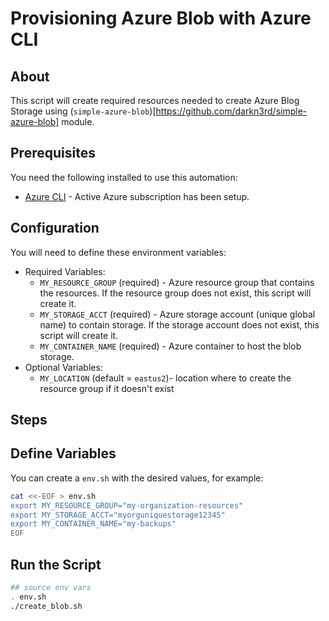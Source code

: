 # Provisioning Azure Blob with Azure CLI

## About

This script will create required resources needed to create Azure Blog Storage using (`simple-azure-blob`)[https://github.com/darkn3rd/simple-azure-blob] module.

## Prerequisites

You need the following installed to use this automation:

* [Azure CLI](https://docs.microsoft.com/en-us/cli/azure/install-azure-cli?view=azure-cli-latest) - Active Azure subscription has been setup.

## Configuration

You will need to define these environment variables:

* Required Variables:
  * `MY_RESOURCE_GROUP` (required) - Azure resource group that contains the resources. If the resource group does not exist, this script will create it.
  * `MY_STORAGE_ACCT` (required) - Azure storage account (unique global name) to contain storage.  If the storage account does not exist, this script will create it.
  * `MY_CONTAINER_NAME` (required) - Azure container to host the blob storage.  
* Optional Variables:
  * `MY_LOCATION` (default = `eastus2`)- location where to create the resource group if it doesn't exist

## Steps

## Define Variables

You can create a `env.sh` with the desired values, for example:

```bash
cat <<-EOF > env.sh
export MY_RESOURCE_GROUP="my-organization-resources"
export MY_STORAGE_ACCT="myorguniquestorage12345"
export MY_CONTAINER_NAME="my-backups"
EOF
```

## Run the Script

```bash
## source env vars
. env.sh
./create_blob.sh
```
